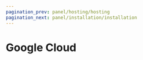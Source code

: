 ```yaml
---
pagination_prev: panel/hosting/hosting
pagination_next: panel/installation/installation
---
```


# Google Cloud
